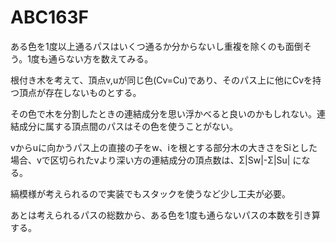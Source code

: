 # ABC163F
ある色を1度以上通るパスはいくつ通るか分からないし重複を除くのも面倒そう。1度も通らない方を数えてみる。

根付き木を考えて、頂点v,uが同じ色(Cv=Cu)であり、そのパス上に他にCvを持つ頂点が存在しないものとする。

その色で木を分割したときの連結成分を思い浮かべると良いのかもしれない。連結成分に属する頂点間のパスはその色を使うことがない。

vからuに向かうパス上の直接の子をw、iを根とする部分木の大きさをSiとした場合、vで区切られたvより深い方の連結成分の頂点数は、Σ|Sw|-Σ|Su| になる。

縞模様が考えられるので実装でもスタックを使うなど少し工夫が必要。

あとは考えられるパスの総数から、ある色を1度も通らないパスの本数を引き算する。
